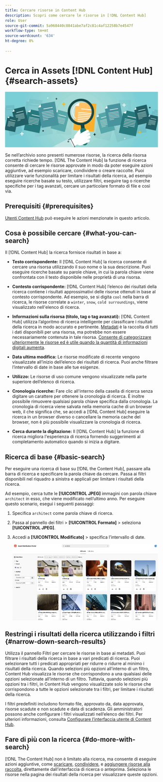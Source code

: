```yaml
---
title: Cercare risorse in Content Hub
description: Scopri come cercare le risorse in [!DNL Content Hub]
role: User
source-git-commit: 5a968440c8841abe7af2c81c4af12258b7e4547f
workflow-type: tm+mt
source-wordcount: '634'
ht-degree: 0%

---
```



# Cerca in Assets [!DNL Content Hub] {#search-assets}

![Condividere l&#39;immagine del banner delle risorse](assets/search.png)

Se nell’archivio sono presenti numerose risorse, la ricerca della risorsa corretta richiede tempo. [!DNL The Content Hub] la funzione di ricerca consente di cercare le risorse approvate in modo da poter eseguire azioni aggiuntive, ad esempio scaricare, condividere o creare raccolte. Puoi utilizzare varie funzionalità per limitare i risultati della ricerca, ad esempio eseguire ricerche basate su testo, utilizzare filtri, eseguire tag o ricerche specifiche per i tag avanzati, cercare un particolare formato di file e così via.

## Prerequisiti {#prerequisites}

[Utenti Content Hub](deploy-content-hub.md#onboard-content-hub-users) può eseguire le azioni menzionate in questo articolo.

## Cosa è possibile cercare  {#what-you-can-search}

Il [!DNL Content Hub] la ricerca fornisce risultati in base a:

* **Testo corrispondente:** Il [!DNL Content Hub] la ricerca consente di cercare una risorsa utilizzando il suo nome o la sua descrizione. Puoi eseguire ricerche basate su parole chiave, in cui la parola chiave viene confrontata con il testo disponibile nelle proprietà di una risorsa.

* **Contesto corrispondente:** [!DNL Content Hub] l’elenco dei risultati della ricerca contiene i risultati approssimativi delle risorse ottenuti in base al contesto corrispondente. Ad esempio, se si digita `cool` nella barra di ricerca, le risorse correlate a `winter`, `snow`, `cold surroundings`, viene visualizzato nell&#39;elenco di ricerca.

* **Informazioni sulla risorsa (titolo, tag o tag avanzati):** [!DNL Content Hub] utilizza l’algoritmo di ricerca intelligente per classificare i risultati della ricerca in modo accurato e pertinente. [Metadati](#asset-properties.md) è la raccolta di tutti i dati disponibili per una risorsa, ma potrebbe non essere necessariamente contenuta in tale risorsa. [Consente di categorizzare ulteriormente le risorse ed è utile quando la quantità di informazioni digitali aumenta](/help/assets/configure-content-hub-ui-options.md##configure-metadata-search-content-hub).

* **Data ultima modifica:** Le risorse modificate di recente vengono visualizzate all’inizio dell’elenco dei risultati di ricerca. Puoi anche filtrare l’intervallo di date in base alle tue esigenze.

* **Utilizzo:** Le risorse di uso comune vengono visualizzate nella parte superiore dell’elenco di ricerca.

* **Cronologia ricerche:** Fare clic all&#39;interno della casella di ricerca senza digitare un carattere per ottenere la cronologia di ricerca. È inoltre possibile rimuovere qualsiasi parola chiave specifica dalla cronologia. La cronologia di ricerca viene salvata nella memoria cache di un browser web, il che significa che, se accedi a [!DNL Content Hub] eseguire la ricerca in un browser diverso o cancellare la memoria cache del browser, non è più possibile visualizzare la cronologia di ricerca.

* **Cerca durante la digitazione:** Il [!DNL Content Hub] la funzione di ricerca migliora l&#39;esperienza di ricerca fornendo suggerimenti al completamento automatico quando si inizia a digitare.

## Ricerca di base {#basic-search}

Per eseguire una ricerca di base su [!DNL the Content Hub], passare alla barra di ricerca e specificare la parola chiave da cercare. Passa ai filtri disponibili nel riquadro a sinistra e applicali per limitare i risultati della ricerca.

Ad esempio, cerca tutte le **[!UICONTROL JPEG]** immagini con parola chiave `architect` in esso, che viene modificato nell’ultimo anno. Per eseguire questo scenario, esegui i seguenti passaggi:

1. Specifica `architect` come parola chiave di ricerca.

1. Passa al pannello dei filtri > **[!UICONTROL Formato]** > seleziona **[!UICONTROL JPEG]**.

1. Accedi a **[!UICONTROL Modificato]** > specifica l’intervallo di date.

   ![Ricerca di base](assets/basic-search.png)

## Restringi i risultati della ricerca utilizzando i filtri {#narrow-down-search-results}

Utilizza il pannello Filtri per cercare le risorse in base ai metadati. Puoi filtrare i risultati della ricerca in base a vari predicati di ricerca. Puoi selezionare tutti i predicati appropriati per ridurre o ridurre al minimo i risultati della ricerca. Quando selezioni più opzioni all’interno di un filtro, Content Hub visualizza le risorse che corrispondono a una qualsiasi delle opzioni selezionate all’interno di un filtro. Tuttavia, quando selezioni più opzioni tra i filtri, in Content Hub vengono visualizzate solo le risorse che corrispondono a tutte le opzioni selezionate tra i filtri, per limitare i risultati della ricerca.

I filtri predefiniti includono formato file, approvato da, data approvata, risorse scadute e non scadute e data di scadenza. Gli amministratori possono anche configurare i filtri visualizzati nell’elenco dei filtri. Per ulteriori informazioni, consulta [Configurare l’interfaccia utente di Content Hub](configure-content-hub-ui-options.md#configure-filters-content-hub).

<!--

<table>
    <tbody>
     <tr>
      <th><strong>Search Predicate</strong></th>
      <th><strong>Description</strong></th>
      <th><strong>Properties</strong></th>
     </tr>
     <tr>
      <td> Campaigns </td>
      <td> Allows you to search using planned activity performed to take any particular action. For example, advertisement campaign run on Ferrari to know the understand the interests of people using number of clicks people perform.</td>
      <td>NA</td>
     </tr>
     <tr>
      <td> Channels </td>
      <td> Helps you to understand the path from where the asset is coming from. For example, web, social media, books, catalog, etc.</td>
      <td>NA</td>
     </tr>
     <tr>
      <td> Region </td>
      <td> Helps you to understand the location where the asset is created. For example, Japan, EMEA, Worldwide, etc.</td>
      <td>NA</td>
     </tr>
     <tr>
      <td> Keywords </td>
      <td> Keyword helps you search using terms or the words that you enter based on the topic. For example, images, low-resolution, etc.</td>
      <td>NA</td>
     </tr>
     <tr>
      <td> Timeframe </td>
      <td> Helps you search assets using timeline. For example, search by year 2024, Q3 2023, etc.</td>
      <td>NA</td>
     </tr>
     <tr>
      <td>File format</td>
      <td>Composition of an asset. The supported assets include image, document, video, printable media, and so on.</td>
      <td>
        <ul>
            <li>[!UICONTROL JPEG]</li> 
            <li>[!UICONTROL Quicktime]</li> 
            <li>[!UICONTROL PNG]</li> 
            <li>[!UICONTROL WebP]</li> 
            <li>[!UICONTROL MP4]</li> 
            <li>[!UICONTROL Plain]</li> 
            <li>[!UICONTROL PDF]</li>
            <li>[!UICONTROL SVG + XML]</li>
        </ul>
      </td>
     </tr>
     <tr>
      <td>Tags</td>
      <td>Tags help you categorize assets that can be browsed and searched more efficiently based on hierarchical taxonomies.</td>
      <td>
        <ul>
            <li>Field label</li>
            <li>Property name</li>
            <li>Path</li>
            <li>Description</li>
        </ul>
      </td>
     </tr>
     <!--<tr>
      <td>Subject</td>
      <td>Classification of assets based on their theme. For example, colorful, hiking, outdoors.</td>
      <td>NA</td>
     </tr>
          <tr>
      <td>Last modified</td>
      <td>Search assets based on their last modification. Specify the date range using the Start date and End date fields.</td>
      <td>
        <ul>
            <li>Range text (From)</li> 
            <li>Range text (To) </li>
        </ul>
      </td>
     </tr>    
     <!--<tr>
      <td>Asset ID</td>
      <td>Unique number that identifies the asset.</td>
      <td>NA</td>
     </tr>
     <tr>
      <td> Colors </td>
      <td> Helps you search assets using colors that are automatically identified in an asset using Adobe's Sensei AI capabilities.</td>
      <td>NA</td>
     </tr>  
    </tbody>
   </table>

-->

## Fare di più con la ricerca {#do-more-with-search}

[!DNL The Content Hub] non è limitato alla ricerca, ma consente di eseguire azioni aggiuntive, come [scaricare](download-assets-content-hub.md), [condividere](share-assets-content-hub.md), e [aggiungere risorse alla raccolta](collections-content-hub.md), direttamente dall’interfaccia di ricerca o anteprima. Seleziona le risorse nella pagina dei risultati della ricerca per visualizzare queste opzioni.
